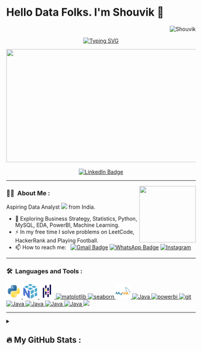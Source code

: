 # Hello Data Folks. I'm Shouvik 👋
<p align="right"> <img src="https://komarev.com/ghpvc/?username=Shouvik&label=Views&color=blue&style=for-the-badge" alt="Shouvik" /> </p>
<p align="center">
<a href="https://git.io/typing-svg"><img src="https://readme-typing-svg.demolab.com?font=Fira+Code&pause=1000&color=F70F30&background=2BCFC300&center=true&vCenter=true&width=460&height=45&lines=Data+Analyst;Business+Analyst;SQL+Developer" alt="Typing SVG" /></a>
</p>
<div align="center">
<img src="https://media.giphy.com/media/dWesBcTLavkZuG35MI/giphy.gif" width="600" height="300"/>
</div>

<p align="center">
<a href="https://www.linkedin.com/in/shouvik-de-40aa8b25a/"><img src="https://img.shields.io/badge/LinkedIn-blue?style=for-the-badge&logo=linkedin&logoColor=white" alt="LinkedIn Badge"></a> 
</p>
 
---

<img align="right" height="150" width="150" alt="" src="https://media.giphy.com/media/M9gbBd9nbDrOTu1Mqx/giphy.gif" />

### :man_technologist: &nbsp;About Me :
  Aspiring Data Analyst <img src="https://media.giphy.com/media/WUlplcMpOCEmTGBtBW/giphy.gif" width="30"> from India.
- 🌱 Exploring Business Strategy, Statistics, Python, MySQL, EDA, PowerBI, Machine Learning.
- ⚡ In my free time I solve problems on LeetCode, HackerRank and Playing Football.
- 📫 How to reach me: &nbsp; 
<a href="mailto:shouvikde88@gmail.com"><img src="https://img.shields.io/badge/Gmail-D14836?style=for-the-badge&logo=gmail&logoColor=white" alt="Gmail Badge"></a>
[![WhatsApp Badge](https://img.shields.io/badge/WhatsApp-green?style=flat&logo=WhatsApp&logoColor=white)](https://wa.me/919093449632)
<a href="https://www.instagram.com/wezen_32"><img src="https://img.shields.io/badge/Instagram-E4405F?style=for-the-badge&logo=instagram&logoColor=white" alt="Instagram"></a>

---

### 🛠 &nbsp;Languages and Tools :
<p align="left"> 
<a href="https://www.python.org" target="_blank" rel="noreferrer"> <img src="https://raw.githubusercontent.com/devicons/devicon/master/icons/python/python-original.svg" alt="python" width="40" height="40"/> </a>
<a href="https://numpy.org/" target="_blank" rel="noreferrer"> <img src="https://github.com/devicons/devicon/blob/master/icons/numpy/numpy-original.svg" alt="python" width="40" height="40"/> </a>
<a href="https://pandas.pydata.org/" target="_blank" rel="noreferrer"> <img src="https://raw.githubusercontent.com/devicons/devicon/2ae2a900d2f041da66e950e4d48052658d850630/icons/pandas/pandas-original.svg" alt="pandas" width="40" height="40"/> </a>
<a href="https://matplotlib.org/" target="_blank" rel="noreferrer"> <img src="https://upload.wikimedia.org/wikipedia/commons/0/01/Created_with_Matplotlib-logo.svg" alt="matplotlib" width="40" height="40"/> </a> 
<a href="https://seaborn.pydata.org/" target="_blank" rel="noreferrer"> <img src="https://seaborn.pydata.org/_images/logo-mark-lightbg.svg" alt="seaborn" width="40" height="40"/> </a> 
<a href="https://www.mysql.com/" target="_blank" rel="noreferrer"> <img src="https://raw.githubusercontent.com/devicons/devicon/master/icons/mysql/mysql-original-wordmark.svg" alt="mysql" width="40" height="40"/> </a>
<a href="https://www.microsoft.com/en-in/microsoft-365/excel" target="_blank" rel="noreferrer"> <img src="https://upload.wikimedia.org/wikipedia/commons/3/34/Microsoft_Office_Excel_%282019%E2%80%93present%29.svg" alt="Java" width="40" height="40"/> </a>
<a href="https://powerbi.microsoft.com/en-au/" target="_blank" rel="noreferrer"> <img src="https://upload.wikimedia.org/wikipedia/commons/c/c9/Power_bi_logo_black.svg" alt="powerbi" width="40" height="40"/> </a>
<a href="https://git-scm.com/" target="_blank" rel="noreferrer"> <img src="https://www.vectorlogo.zone/logos/git-scm/git-scm-icon.svg" alt="git" width="40" height="40"/> </a>
<a href="https://www.oracle.com/in/java/technologies/downloads/" target="_blank" rel="noreferrer"> <img src="https://www.vectorlogo.zone/logos/java/java-icon.svg" alt="Java" width="40" height="40"/> </a>
<a href="https://html.com/" target="_blank" rel="noreferrer"> <img src="https://www.vectorlogo.zone/logos/w3_html5/w3_html5-icon.svg" alt="Java" width="40" height="40"/> </a>
<a href="https://css.master.co/" target="_blank" rel="noreferrer"> <img src="https://www.vectorlogo.zone/logos/w3_css/w3_css-icon.svg" alt="Java" width="40" height="40"/> </a>
<a href="https://code.visualstudio.com/" target="_blank" rel="noreferrer"> <img src="https://upload.wikimedia.org/wikipedia/commons/9/9a/Visual_Studio_Code_1.35_icon.svg" alt="Java" width="40" height="40"/> </a>
<a href="https://github.com/Shouvik078"><img src="https://skillicons.dev/icons?i=github"> </a>
</p>

---

<details><summary>

## :fire: My GitHub Stats :

</summary>
<p align="center">

[![GitHub Streak](https://github-readme-streak-stats.herokuapp.com?user=Shouvik078&theme=dark&hide_border=true)](https://git.io/streak-stats)
[![Top Langs](https://github-readme-stats.vercel.app/api/top-langs/?username=Shouvik078&layout=compact&theme=vision-friendly-dark)](https://github.com/Shouvik078)

</p>
</details>
